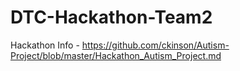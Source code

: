 # DTC-Hackathon-Team2

Hackathon Info - https://github.com/ckinson/Autism-Project/blob/master/Hackathon_Autism_Project.md
